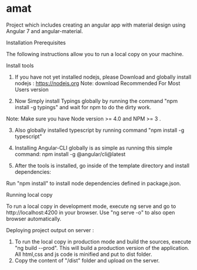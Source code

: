 # amat

Project which includes creating an angular app with material design using Angular 7 and angular-material.


Installation
Prerequisites

The following instructions allow you to run a local copy on your machine.

Install tools

1. If you have not yet installed nodejs, please Download and globally install nodejs : https://nodejs.org
Note: download Recommended For Most Users version

2. Now Simply install Typings globally by running the command "npm install -g typings" and wait for npm to do the dirty work.

Note: Make sure you have Node version >= 4.0 and NPM >= 3 . 

3. Also globally installed typescript by running command "npm install -g typescript"

4. Installing Angular-CLI globally is as simple as running this simple command: 
npm install -g @angular/cli@latest

5. After the tools is installed, go inside of the template directory and install dependencies:

Run "npm install" to install node dependencies defined in package.json.



Running local copy

To run a local copy in development mode, execute ng serve and go to http://localhost:4200 in your browser. Use "ng serve -o" to also open browser automatically.


Deploying project output on server : 
1. To run the local copy in production mode and build the sources, execute "ng build --prod". This will build a production version of the application. All html,css and js code is minified and put to dist folder.
2. Copy the content of "/dist" folder and upload on the server.
